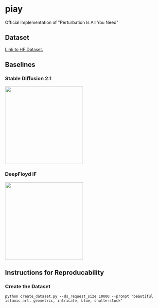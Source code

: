 # piay
Official Implementation of "Perturbation Is All You Need"

## Dataset
[Link to HF Dataset.](https://huggingface.co/datasets/adhamelarabawy/islamic_art)

## Baselines
### Stable Diffusion 2.1
<img src='https://github.com/adham-elarabawy/piay/assets/9634713/5c17ee3d-9af0-4cf0-b927-f2808bcd8914' width='256'>

### DeepFloyd IF
<img src='https://github.com/adham-elarabawy/piay/assets/9634713/1332270c-d40c-4ec9-8a56-b5a5f468370d' width='256'>


## Instructions for Reproducability
### Create the Dataset
`python create_dataset.py --ds_request_size 10000 --prompt "beautiful islamic art, geometric, intricate, blue, shutterstock"`
